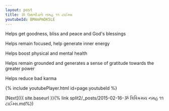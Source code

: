 ```yaml
---
layout: post
title: ૐ ઉથભીડાળે નમહ ૧૧ ટાઈમ્સ
youtubeId: BM4mPmDK5LE
---
```

 
 
Helps get goodness, bliss and peace and God's blessings
 
Helps remain focused, help generate inner energy 
 
Helps boost physical and mental health 
 
Helps remain grounded and generates a sense of gratitude towards the greater power 
 
Helps reduce bad karma
 
 
 
 


{% include youtubePlayer.html id=page.youtubeId %}
 
[Next]({{ site.baseurl }}{% link  split2/_posts/2015-02-16-ૐ ત્રિવિક્રમય નમહ ૧૧ ટાઈમ્સ.md%})
 
